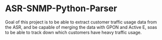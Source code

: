 # ASR-SNMP-Python-Parser

Goal of this project is to be able to extract customer traffic usage data from the ASR, and be capable of merging
the data with GPON and Active E, soas to be able to track down which customers have heavy traffic usage.
